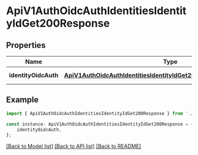 # ApiV1AuthOidcAuthIdentitiesIdentityIdGet200Response


## Properties

Name | Type | Description | Notes
------------ | ------------- | ------------- | -------------
**identityOidcAuth** | [**ApiV1AuthOidcAuthIdentitiesIdentityIdGet200ResponseIdentityOidcAuth**](ApiV1AuthOidcAuthIdentitiesIdentityIdGet200ResponseIdentityOidcAuth.md) |  | [default to undefined]

## Example

```typescript
import { ApiV1AuthOidcAuthIdentitiesIdentityIdGet200Response } from './api';

const instance: ApiV1AuthOidcAuthIdentitiesIdentityIdGet200Response = {
    identityOidcAuth,
};
```

[[Back to Model list]](../README.md#documentation-for-models) [[Back to API list]](../README.md#documentation-for-api-endpoints) [[Back to README]](../README.md)
